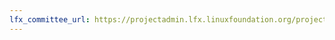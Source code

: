 ```yaml
---
lfx_committee_url: https://projectadmin.lfx.linuxfoundation.org/project/a0941000002wBykAAE/collaboration/committees/ba03f108-f50b-426c-8028-189c1ecf6f14
---
```

